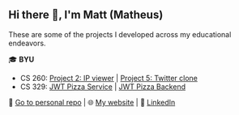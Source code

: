 ## Hi there 👋, I'm Matt (Matheus)

These are some of the projects I developed across my educational endeavors.

🎓 **BYU**
- CS 260: 
[Project 2: IP viewer](https://github.com/mfplinta-byu/cs260-project2) | 
[Project 5: Twitter clone](https://github.com/mfplinta-byu/cs260-project5)
- CS 329: 
[JWT Pizza Service](https://github.com/mfplinta-byu/jwt-pizza-service) | 
[JWT Pizza Backend](https://github.com/mfplinta-byu/jwt-pizza)

🔗 [Go to personal repo](https://github.com/mfplinta) | 🌐 [My website](https://www.matheusplinta.com) |
💼 [LinkedIn](https://www.linkedin.com/in/matheus-plinta)
